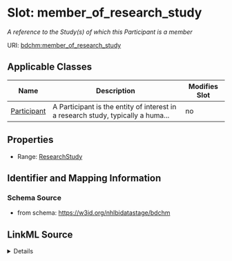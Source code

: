 # Slot: member_of_research_study


_A reference to the Study(s) of which this Participant is a member_



URI: [bdchm:member_of_research_study](bdchm:member_of_research_study)



<!-- no inheritance hierarchy -->




## Applicable Classes

| Name | Description | Modifies Slot |
| --- | --- | --- |
[Participant](Participant.md) | A Participant is the entity of interest in a research study, typically a huma... |  no  |







## Properties

* Range: [ResearchStudy](ResearchStudy.md)





## Identifier and Mapping Information







### Schema Source


* from schema: https://w3id.org/nhlbidatastage/bdchm




## LinkML Source

<details>
```yaml
name: member_of_research_study
description: A reference to the Study(s) of which this Participant is a member
from_schema: https://w3id.org/nhlbidatastage/bdchm
rank: 1000
alias: member_of_research_study
owner: Participant
domain_of:
- Participant
range: ResearchStudy

```
</details>